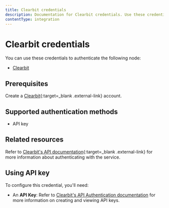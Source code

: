 ```yaml
---
title: Clearbit credentials
description: Documentation for Clearbit credentials. Use these credentials to authenticate Clearbit in n8n, a workflow automation platform.
contentType: integration
---
```


# Clearbit credentials

You can use these credentials to authenticate the following node:

- [Clearbit](/integrations/builtin/app-nodes/n8n-nodes-base.clearbit/)

## Prerequisites

Create a [Clearbit](https://www.clearbit.com/){:target=_blank .external-link} account.

## Supported authentication methods

- API key

## Related resources

Refer to [Clearbit's API documentation](https://dashboard.clearbit.com/docs){:target=_blank .external-link} for more information about authenticating with the service.

## Using API key

To configure this credential, you'll need:

- An **API Key**: Refer to [Clearbit's API Authentication documentation](https://dashboard.clearbit.com/docs#authentication) for more information on creating and viewing API keys.
